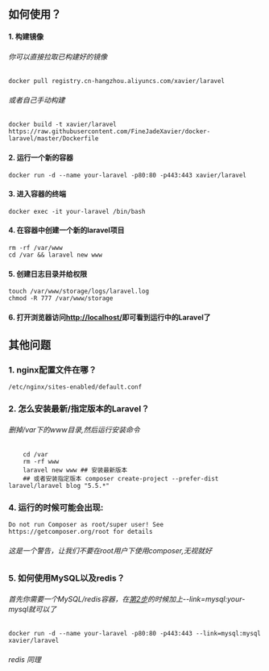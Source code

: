 
## 如何使用？

#### 1. 构建镜像

###### 你可以直接拉取已构建好的镜像

    docker pull registry.cn-hangzhou.aliyuncs.com/xavier/laravel

###### 或者自己手动构建

    docker build -t xavier/laravel https://raw.githubusercontent.com/FineJadeXavier/docker-laravel/master/Dockerfile

#### <span id="step2">2. 运行一个新的容器</span>

    docker run -d --name your-laravel -p80:80 -p443:443 xavier/laravel

#### 3. 进入容器的终端
    docker exec -it your-laravel /bin/bash

#### 4. 在容器中创建一个新的laravel项目
    rm -rf /var/www  
    cd /var && laravel new www

#### 5. 创建日志目录并给权限
    touch /var/www/storage/logs/laravel.log
    chmod -R 777 /var/www/storage

#### 6. 打开浏览器访问[http://localhost/](http://localhost/ "Laravel")即可看到运行中的Laravel了

## 其他问题

### 1. nginx配置文件在哪？
    /etc/nginx/sites-enabled/default.conf
    
### 2. 怎么安装最新/指定版本的Laravel？

###### 删掉/var下的www目录,然后运行安装命令

        cd /var
        rm -rf www
        laravel new www ## 安装最新版本
        ## 或者安装指定版本 composer create-project --prefer-dist laravel/laravel blog "5.5.*"  


### 4. 运行的时候可能会出现:

    Do not run Composer as root/super user! See https://getcomposer.org/root for details

###### 这是一个警告，让我们不要在root用户下使用composer,无视就好

### 5. 如何使用MySQL以及redis？

###### 首先你需要一个MySQL/redis容器，在[第2步](#step2)的时候加上--link=mysql:your-mysql就可以了

    docker run -d --name your-laravel -p80:80 -p443:443 --link=mysql:mysql xavier/laravel
    
###### redis 同理


